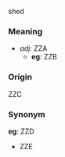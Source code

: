 shed
### Meaning
+ _adj_: ZZA
    + __eg__: ZZB

### Origin

ZZC

### Synonym

__eg__: ZZD

+ ZZE


